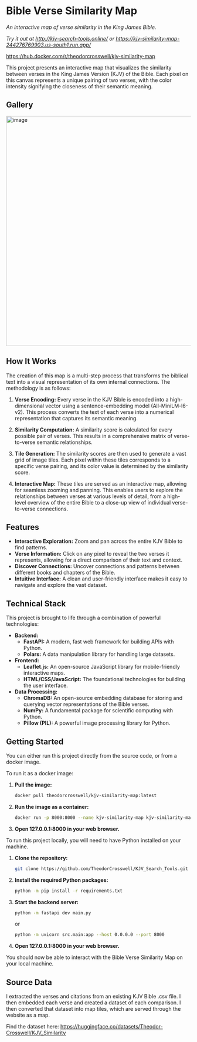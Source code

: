 # Bible Verse Similarity Map

_An interactive map of verse similarity in the King James Bible._

_Try it out at http://kjv-search-tools.online/ or https://kjv-similarity-map-244276769903.us-south1.run.app/_

https://hub.docker.com/r/theodorcrosswell/kjv-similarity-map

This project presents an interactive map that visualizes the similarity between verses in the King James Version (KJV) of the Bible. Each pixel on this canvas represents a unique pairing of two verses, with the color intensity signifying the closeness of their semantic meaning.

## Gallery

<img width="1869" height="625" alt="image" src="https://github.com/user-attachments/assets/77bd5cfe-f58b-44ef-b70e-e2b36a46f0ab" />

## How It Works

The creation of this map is a multi-step process that transforms the biblical text into a visual representation of its own internal connections. The methodology is as follows:

1.  **Verse Encoding:** Every verse in the KJV Bible is encoded into a high-dimensional vector using a sentence-embedding model (All-MiniLM-l6-v2). This process converts the text of each verse into a numerical representation that captures its semantic meaning.

2.  **Similarity Computation:** A similarity score is calculated for every possible pair of verses. This results in a comprehensive matrix of verse-to-verse semantic relationships.

3.  **Tile Generation:** The similarity scores are then used to generate a vast grid of image tiles. Each pixel within these tiles corresponds to a specific verse pairing, and its color value is determined by the similarity score.

4.  **Interactive Map:** These tiles are served as an interactive map, allowing for seamless zooming and panning. This enables users to explore the relationships between verses at various levels of detail, from a high-level overview of the entire Bible to a close-up view of individual verse-to-verse connections.

## Features

- **Interactive Exploration:** Zoom and pan across the entire KJV Bible to find patterns.
- **Verse Information:** Click on any pixel to reveal the two verses it represents, allowing for a direct comparison of their text and context.
- **Discover Connections:** Uncover connections and patterns between different books and chapters of the Bible.
- **Intuitive Interface:** A clean and user-friendly interface makes it easy to navigate and explore the vast dataset.

## Technical Stack

This project is brought to life through a combination of powerful technologies:

- **Backend:**
  - **FastAPI:** A modern, fast web framework for building APIs with Python.
  - **Polars:** A data manipulation library for handling large datasets.
- **Frontend:**
  - **Leaflet.js:** An open-source JavaScript library for mobile-friendly interactive maps.
  - **HTML/CSS/JavaScript:** The foundational technologies for building the user interface.
- **Data Processing:**
  - **ChromaDB:** An open-source embedding database for storing and querying vector representations of the Bible verses.
  - **NumPy:** A fundamental package for scientific computing with Python.
  - **Pillow (PIL):** A powerful image processing library for Python.

## Getting Started

You can either run this project directly from the source code, or from a docker image.

To run it as a docker image:

1.  **Pull the image:**
    ```bash
    docker pull theodorcrosswell/kjv-similarity-map:latest
    ```
2.  **Run the image as a container:**
    ```bash
    docker run -p 8000:8000 --name kjv-similarity-map kjv-similarity-map:latest
    ```
3.  **Open 127.0.0.1:8000 in your web browser.**

To run this project locally, you will need to have Python installed on your machine.

1.  **Clone the repository:**
    ```bash
    git clone https://github.com/TheodorCrosswell/KJV_Search_Tools.git
    ```
2.  **Install the required Python packages:**
    ```bash
    python -m pip install -r requirements.txt
    ```
3.  **Start the backend server:**
    ```bash
    python -m fastapi dev main.py
    ```
    or
    ```bash
    python -m uvicorn src.main:app --host 0.0.0.0 --port 8000
    ```
4.  **Open 127.0.0.1:8000 in your web browser.**

You should now be able to interact with the Bible Verse Similarity Map on your local machine.

## Source Data

I extracted the verses and citations from an existing KJV Bible .csv file. I then embedded each verse and created a dataset of each comparison. I then converted that dataset into map tiles, which are served through the website as a map.

Find the dataset here: https://huggingface.co/datasets/Theodor-Crosswell/KJV_Similarity
